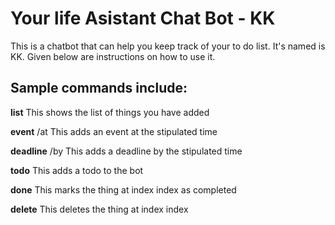 # Your life Asistant Chat Bot - KK

This is a chatbot that can help you keep track of your to do list. It's named is KK. Given below are instructions on how to use it. 
      

## Sample commands include: 

**list** This shows the list of things you have added

**event** <content> /at <time> This adds an event at the stipulated time

**deadline** <content> /by <time> This adds a deadline by the stipulated time

**todo** <content> This adds a todo to the bot

**done** <index> This marks the thing at index index as completed

**delete** <index> This deletes the thing at index index